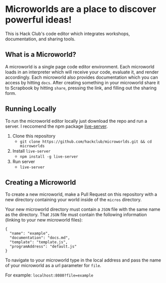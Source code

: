 # Microworlds are a place to discover powerful ideas!

This is Hack Club's code editor which integrates workshops, documentation, and sharing tools.

## What is a Microworld?

A microworld is a single page code editor environment. Each microworld loads in an interpreter which will receive your code, evaluate it, and render accordingly. Each microworld also provides documentation which you can access by hitting `docs`. After creating something in your microworld share it to Scrapbook by hitting `share`, pressing the link, and filling out the sharing form.

## Running Locally

To run the microworld editor locally just download the repo and run a server. I reccomend the npm package [live-server](https://www.npmjs.com/package/live-server).

1. Clone this repository
   - `git clone https://github.com/hackclub/microworlds.git && cd microworlds`
1. Install `live-server`
   - `npm install -g live-server`
1. Run server
   - `live-server`

## Creating a Microworld

To create a new microworld, make a Pull Request on this repository with a new
directory containing your world inside of the `micros` directory.

Your new microworld directory must contain a `JSON` file with the same name as the
directory. That `JSON` file must contain the following information (linking to your
new microworld files):

```
{
  "name": "example",
  "documentation": "docs.md",
  "template": "template.js",
  "programAddress": "default.js"
}
```

To navigate to your microworld type in the local address and pass the name of your microworld as a url parameter for `file`.

For example: `localhost:8080?file=example`
